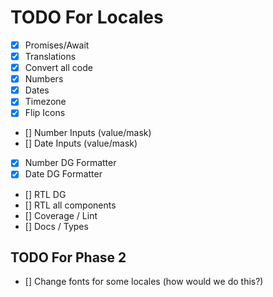 # TODO For Locales

- [x] Promises/Await
- [X] Translations
- [X] Convert all code
- [X] Numbers
- [X] Dates
- [X] Timezone
- [x] Flip Icons
- [] Number Inputs (value/mask)
- [] Date Inputs (value/mask)
- [x] Number DG Formatter
- [x] Date DG Formatter
- [] RTL DG
- [] RTL all components
- [] Coverage / Lint
- [] Docs / Types

## TODO For Phase 2

- [] Change fonts for some locales (how would we do this?)
